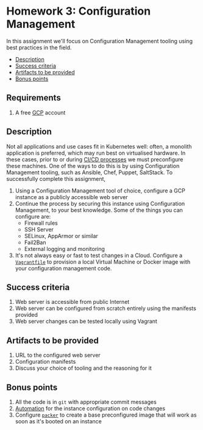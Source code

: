 # Homework 3: Configuration Management

In this assignment we'll focus on Configuration Management tooling using best practices in the field.

<!-- toc -->

- [Description](#description)
- [Success criteria](#success-criteria)
- [Artifacts to be provided](#artifacts-to-be-provided)
- [Bonus points](#bonus-points)

<!-- tocstop -->

## Requirements

1. A free [GCP](https://cloud.google.com/free) account

## Description

Not all applications and use cases fit in Kubernetes well: often, a monolith application is preferred, which may run best on virtualised hardware. In these cases, prior to or during [CI/CD processes](ci.md) we must preconfigure these machines. One of the ways to do this is by using Configuration Management tooling, such as Ansible, Chef, Puppet, SaltStack. To successfully complete this assignment,

1. Using a Configuration Management tool of choice, configure a GCP instance as a publicly accessible web server
1. Continue the process by securing this instance using Configuration Management, to your best knowledge. Some of the things you can configure are:
    - Firewall rules
    - SSH Server
    - SELinux, AppArmor or similar
    - Fail2Ban
    - External logging and monitoring
1. It's not always easy or fast to test changes in a Cloud. Configure a [`Vagrantfile`](https://www.vagrantup.com/intro) to provision a local Virtual Machine or Docker image with your configuration management code.

## Success criteria

1. Web server is accessible from public Internet
1. Web server can be configured from scratch entirely using the manifests provided
1. Web server changes can be tested locally using Vagrant

## Artifacts to be provided

1. URL to the configured web server
1. Configuration manifests
1. Discuss your choice of tooling and the reasoning for it

## Bonus points

1. All the code is in `git` with appropriate commit messages
1. [Automation](ci.md) for the instance configuration on code changes
1. Configure [`packer`](https://www.packer.io/) to create a base preconfigured image that will work as soon as it's booted on an instance
